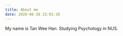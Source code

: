 ```yaml
---
title: About me
date: 2020-06-28 23:01:10
---
```


My name is Tan Wee Han. Studying Psychology in NUS. 

